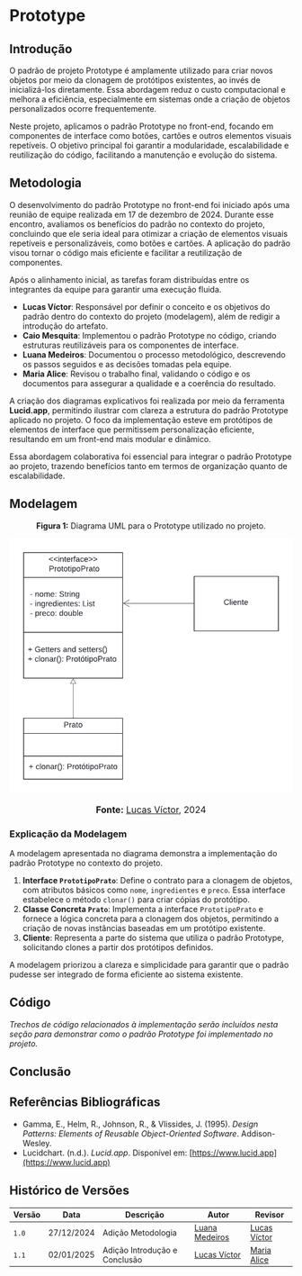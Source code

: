 

# Prototype

## Introdução

O padrão de projeto Prototype é amplamente utilizado para criar novos objetos por meio da clonagem de protótipos existentes, ao invés de inicializá-los diretamente. Essa abordagem reduz o custo computacional e melhora a eficiência, especialmente em sistemas onde a criação de objetos personalizados ocorre frequentemente. 

Neste projeto, aplicamos o padrão Prototype no front-end, focando em componentes de interface como botões, cartões e outros elementos visuais repetíveis. O objetivo principal foi garantir a modularidade, escalabilidade e reutilização do código, facilitando a manutenção e evolução do sistema.


## Metodologia

O desenvolvimento do padrão Prototype no front-end foi iniciado após uma reunião de equipe realizada em 17 de dezembro de 2024. Durante esse encontro, avaliamos os benefícios do padrão no contexto do projeto, concluindo que ele seria ideal para otimizar a criação de elementos visuais repetíveis e personalizáveis, como botões e cartões. A aplicação do padrão visou tornar o código mais eficiente e facilitar a reutilização de componentes.

Após o alinhamento inicial, as tarefas foram distribuídas entre os integrantes da equipe para garantir uma execução fluida.

- **Lucas Víctor**: Responsável por definir o conceito e os objetivos do padrão dentro do contexto do projeto (modelagem), além de redigir a introdução do artefato.  
- **Caio Mesquita**: Implementou o padrão Prototype no código, criando estruturas reutilizáveis para os componentes de interface.  
- **Luana Medeiros**: Documentou o processo metodológico, descrevendo os passos seguidos e as decisões tomadas pela equipe.  
- **Maria Alice**: Revisou o trabalho final, validando o código e os documentos para assegurar a qualidade e a coerência do resultado.

A criação dos diagramas explicativos foi realizada por meio da ferramenta **Lucid.app**, permitindo ilustrar com clareza a estrutura do padrão Prototype aplicado no projeto. O foco da implementação esteve em protótipos de elementos de interface que permitissem personalização eficiente, resultando em um front-end mais modular e dinâmico.

Essa abordagem colaborativa foi essencial para integrar o padrão Prototype ao projeto, trazendo benefícios tanto em termos de organização quanto de escalabilidade.


## Modelagem
<center>
<p style="text-align: center"><b>Figura 1:</b> Diagrama UML para o Prototype utilizado no projeto.</p>
<div align="center">
  <img src="https://github.com/UnBArqDsw2024-2/2024.2_G10_Recomendacao_Entrega_03/blob/Prototype_Modelagem/docs/imagens/Prototype%20-%20Modelagem.png?raw=true" maxwidth="600">
</div>
<font size="3"><p style="text-align: center"><b>Fonte:</b> <a href="https://github.com/Lucas13032003">Lucas Víctor</a>, 2024</p></font>
</center>

### Explicação da Modelagem  
A modelagem apresentada no diagrama demonstra a implementação do padrão Prototype no contexto do projeto.  
1. **Interface `PrototipoPrato`**: Define o contrato para a clonagem de objetos, com atributos básicos como `nome`, `ingredientes` e `preco`. Essa interface estabelece o método `clonar()` para criar cópias do protótipo.  
2. **Classe Concreta `Prato`**: Implementa a interface `PrototipoPrato` e fornece a lógica concreta para a clonagem dos objetos, permitindo a criação de novas instâncias baseadas em um protótipo existente.  
3. **Cliente**: Representa a parte do sistema que utiliza o padrão Prototype, solicitando clones a partir dos protótipos definidos.

A modelagem priorizou a clareza e simplicidade para garantir que o padrão pudesse ser integrado de forma eficiente ao sistema existente.


## Código

_Trechos de código relacionados à implementação serão incluídos nesta seção para demonstrar como o padrão Prototype foi implementado no projeto._


## Conclusão


## Referências Bibliográficas

- Gamma, E., Helm, R., Johnson, R., & Vlissides, J. (1995). *Design Patterns: Elements of Reusable Object-Oriented Software*. Addison-Wesley.
- Lucidchart. (n.d.). *Lucid.app*. Disponível em: [https://www.lucid.app](https://www.lucid.app)


## Histórico de Versões

| Versão | Data       | Descrição         | Autor                          | Revisor          |
|--------|------------|-------------------|--------------------------------|------------------|
| `1.0`  | 27/12/2024 | Adição Metodologia| [Luana Medeiros](https://github.com/LuaMedeiros) |     [Lucas Víctor](https://github.com/Lucas13032003)             |
| `1.1`  | 02/01/2025 | Adição Introdução e Conclusão | [Lucas Víctor](https://github.com/Lucas13032003)  | [Maria Alice]() |

